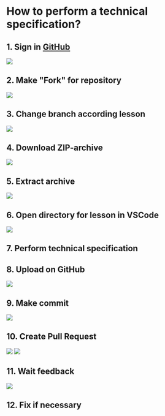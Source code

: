 # How to perform a technical specification?

## 1. Sign in [GitHub](https://github.com/)
![](res/img/github/sign-in.png)
## 2. Make "Fork" for repository
![](res/img/github/make-fork-for-repository.png)
## 3. Change branch according lesson
![](res/img/github/change-branch.png)
## 4. Download ZIP-archive
![](res/img/github/download-zip.png)
## 5. Extract archive
![](res/img/github/extract-archive.png)
## 6. Open directory for lesson in VSCode
![](res/img/github/open-with-vscode.png)
## 7. Perform technical specification
## 8. Upload on GitHub
![](res/img/github/upload-to-github.png)
## 9. Make commit
![](res/img/github/make-commit.png)
## 10. Create Pull Request
![](res/img/github/create-pull-request.png)
![](res/img/github/create-pull-request2.png)
## 11. Wait feedback
![](res/img/github/feedback.png)
## 12. Fix if necessary
